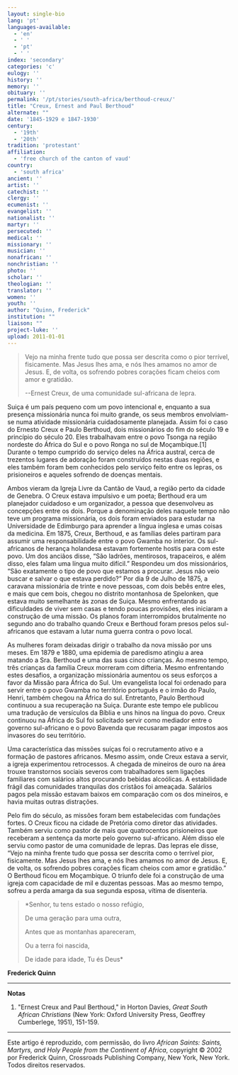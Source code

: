 ```yaml
---
layout: single-bio
lang: 'pt'
languages-available:
  - 'en'
  - ' '
  - 'pt'
  - ' '
index: 'secondary'
categories: 'c'
eulogy: ''
history: ''
memory: ''
obituary: ''
permalink: '/pt/stories/south-africa/berthoud-creux/'
title: "Creux, Ernest and Paul Berthoud"
alternate: ""
date: '1845-1929 e 1847-1930'
century:
  - '19th'
  - '20th'
tradition: 'protestant'
affiliation:
  - 'free church of the canton of vaud'
country:
  - 'south africa'
ancient: ''
artist: ''
catechist: ''
clergy: ''
ecumenist: ''
evangelist: ''
nationalist: ''
martyr: ''
persecuted: ''
medical: ''
missionary: ''
musician: ''
nonafrican: ''
nonchristian: ''
photo: ''
scholar: ''
theologian: ''
translator: ''
women: ''
youth: ''
author: "Quinn, Frederick"
institution: ""
liaison: ""
project-luke: ''
upload: 2011-01-01
---
```




> Vejo na minha frente tudo que possa ser descrita como o pior terrível, fisicamente. Mas Jesus lhes ama, e nós lhes amamos no amor de Jesus. E, de volta, os sofrendo pobres corações ficam cheios com amor e gratidão.
> 
> 
> --Ernest Creux, de uma comunidade sul-africana de lepra.

Suiça é um país pequeno com um povo intencional e, enquanto a sua presença missionária nunca foi muito grande, os seus membros envolviam-se numa atividade missionária cuidadosamente planejada. Assim foi o caso do Ernesto Creux e Paulo Berthoud, dois missionários do fim do século 19 e princípio do século 20. Eles trabalhavam entre o povo Tsonga na região nordeste do África do Sul e o povo Ronga no sul de Moçambique.[1]  Durante o tempo cumprido do serviço deles na África austral, cerca de trezentos lugares de adoração foram construídos nestas duas regiões, e eles também foram bem conhecidos pelo serviço feito entre os lepras, os prisioneiros e aqueles sofrendo de doenças mentais.

Ambos vieram da Igreja Livre da Cantão de Vaud, a região perto da cidade de Genebra. O Creux estava impulsivo e um poeta; Berthoud era um planejador cuidadoso e um organizador, a pessoa que desenvolveu as concepções entre os dois. Porque a denominação deles naquele tempo não teve um programa missionária, os dois foram enviados para estudar na Universidade de Edimburgo para aprender a língua inglesa e umas coisas da medicina. Em 1875, Creux, Berthoud, e as famílias deles partiram para assumir uma responsabilidade entre o povo Gwamba no interior. Os sul-africanos de herança holandesa estavam fortemente hostis para com este povo. Um dos anciãos disse, “São ladrões, mentirosos, trapaceiros, e além disso, eles falam uma língua muito difícil.” Respondeu um dos missionários, “São exatamente o tipo de povo que estamos a procurar. Jesus não veio buscar e salvar o que estava perdido?” Por dia 9 de Julho de 1875, a caravana missionária de trinte e nove pessoas, com dois bebês entre eles, e mais que cem bois, chegou no distrito montanhosa de Spelonken, que estava muito semelhante às zonas de Suiça. Mesmo enfrentando as dificuldades de viver sem casas e tendo poucas provisões, eles iniciaram a construção de uma missão. Os planos foram interrompidos brutalmente no segundo ano do trabalho quando Creux e Berthoud foram presos pelos sul-africanos que estavam a lutar numa guerra contra o povo local.

As mulheres foram deixadas dirigir o trabalho da nova missão por uns meses. Em 1879 e 1880, uma epidemia de paredismo atingiu a area matando a Sra. Berthoud e uma das suas cinco crianças. Ao mesmo tempo, três crianças da família Creux morreram com difteria. Mesmo enfrentando estes desafios, a organização missionária aumentou os seus esforços a favor da Missão para África do Sul. Um evangelista local foi ordenado para servir entre o povo Gwamba no território português e o irmão do Paulo, Henri, também chegou na África do sul. Entretanto, Paulo Berthoud continuou a sua recuperação na Suiça. Durante este tempo ele publicou uma tradução de versículos da Bíblia e uns hinos na língua do povo. Creux continuou na África do Sul foi solicitado servir como mediador entre o governo sul-africano e o povo Bavenda que recusaram pagar impostos aos invasores do seu território.

Uma característica das missões suíças foi o recrutamento ativo e a formação de pastores africanos. Mesmo assim, onde Creux estava a servir, a igreja experimentou retrocessos. A chegada de mineiros de ouro na área trouxe transtornos sociais severos com trabalhadores sem ligações familiares com salários altos procurando bebidas alcoólicas. A estabilidade frágil das comunidades tranquilas dos cristãos foi ameaçada. Salários pagos pela missão estavam baixos em comparação com os dos mineiros, e havia muitas outras distrações.

Pelo fim do século, as missões foram bem estabelecidas com fundações fortes. O Creux ficou na cidade de Pretória como diretor das atividades. Também serviu como pastor de mais que quatrocentos prisioneiros que receberam a sentença da morte pelo governo sul-africano. Além disso ele serviu como pastor de uma comunidade de lepras. Das lepras ele disse, “Vejo na minha frente tudo que possa ser descrita como o terrível pior, fisicamente. Mas Jesus lhes ama, e nós lhes amamos no amor de Jesus. E, de volta, os sofrendo pobres corações ficam cheios com amor e gratidão.” O Berthoud ficou em Moçambique. O triunfo dele foi a construção de uma igreja com capacidade de mil e duzentas pessoas. Mas ao mesmo tempo, sofreu a perda amarga da sua segunda esposa, vítima de disenteria.

> *Senhor, tu tens estado o nosso refúgio,
> 
> De uma geração para uma outra,
> 
> Antes que as montanhas apareceram,
> 
> Ou a terra foi nascida,
> 
> De idade para idade, Tu és Deus*

**Frederick Quinn**

---

**Notas**

1. "Ernest Creux and Paul Berthoud," in Horton Davies, *Great South African Christians* (New York: Oxford University Press, Geoffrey Cumberlege, 1951), 151-159.

---

Este artigo é reproduzido, com permissão, do livro *African Saints: Saints, Martyrs, and Holy People from the Continent of Africa*, copyright © 2002 por Frederick Quinn, Crossroads Publishing Company, New York, New York. Todos direitos reservados.